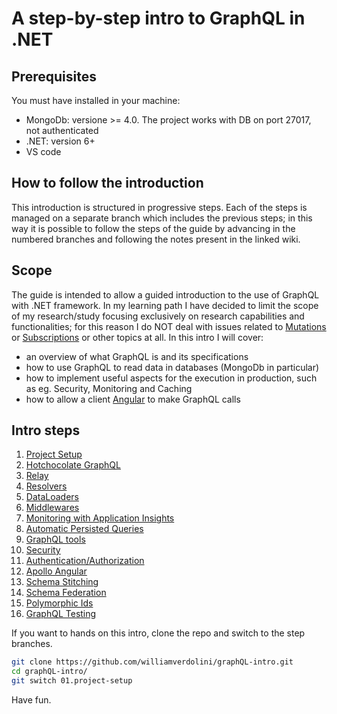 # A step-by-step intro to GraphQL in .NET

## Prerequisites

You must have installed in your machine:
- MongoDb: versione >= 4.0. The project works with DB on port 27017, not authenticated
- .NET: version 6+
- VS code

## How to follow the introduction

This introduction is structured in progressive steps. Each of the steps is managed on a separate branch which includes the previous steps; in this way it is possible to follow the steps of the guide by advancing in the numbered branches and following the notes present in the linked wiki.

## Scope

The guide is intended to allow a guided introduction to the use of GraphQL with .NET framework. In my learning path I have decided to limit the scope of my research/study focusing exclusively on research capabilities and functionalities; for this reason I do NOT deal with issues related to [Mutations](https://graphql.org/learn/queries/#mutations) or [Subscriptions](https://graphql.org/blog/subscriptions-in-graphql-and-relay/) or other topics at all. In this intro I will cover:

- an overview of what GraphQL is and its specifications
- how to use GraphQL to read data in databases (MongoDb in particular)
- how to implement useful aspects for the execution in production, such as eg. Security, Monitoring and Caching
- how to allow a client [Angular](https://angular.io/) to make GraphQL calls

## Intro steps

1. [Project Setup](./wiki/01.project-setup.md)
2. [Hotchocolate GraphQL](./wiki/02.hotchocolate-intro.md)
3. [Relay](./wiki/03.relay.md)
4. [Resolvers](./wiki/04.resolvers.md)
5. [DataLoaders](./wiki/05.dataloaders.md)
6. [Middlewares](./wiki/06.middlewares.md)
7. [Monitoring with Application Insights](./wiki/07.monitoring.md)
8. [Automatic Persisted Queries](./wiki/08.automatic-persisted-queries.md)
9. [GraphQL tools](./wiki/09.tools.md)
10. [Security](./wiki/10.security.md)
11. [Authentication/Authorization](./wiki/11.authorization.md)
12. [Apollo Angular](./wiki/12.apollo-angular-client.md)
13. [Schema Stitching](./wiki/13.schema-stitching.md)
14. [Schema Federation](./wiki/14.schema-federation.md)
15. [Polymorphic Ids](./wiki/15.polymorphic-ids.md)
16. [GraphQL Testing](./wiki/16.graphql-testing.md)

If you want to hands on this intro, clone the repo and switch to the step branches. 

```bash
git clone https://github.com/williamverdolini/graphQL-intro.git
cd graphQL-intro/
git switch 01.project-setup
```

Have fun.